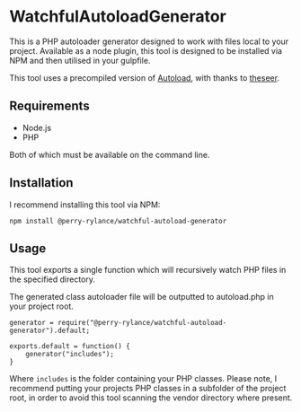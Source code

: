 # WatchfulAutoloadGenerator
This is a PHP autoloader generator designed to work with files local to your project. Available as a node plugin, this tool is designed to be installed via NPM and then utilised in your gulpfile.

This tool uses a precompiled version of [Autoload](https://github.com/theseer/Autoload), with thanks to [theseer](https://github.com/theseer).

## Requirements

- Node.js
- PHP

Both of which must be available on the command line.

## Installation

I recommend installing this tool via NPM:

`npm install @perry-rylance/watchful-autoload-generator`

## Usage

This tool exports a single function which will recursively watch PHP files in the specified directory.

The generated class autoloader file will be outputted to autoload.php in your project root.

```
generator = require("@perry-rylance/watchful-autoload-generator").default;

exports.default = function() {
	generator("includes");
}
```

Where `includes` is the folder containing your PHP classes. Please note, I recommend putting your projects PHP classes in a subfolder of the project root, in order to avoid this tool scanning the vendor directory where present.